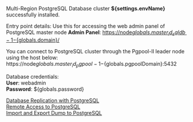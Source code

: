 Multi-Region PostgreSQL Database cluster **${settings.envName}** successfully installed.

Entry point details:
Use this for accessing the web admin panel of PostgreSQL master node
**Admin Panel**: [https://node${globals.master_id_sqldb-1}-${globals.domain}/](https://node${globals.master_id_sqldb-1}-${globals.domain}/)

You can connect to PostgreSQL cluster through the Pgpool-II leader node using the host below:    
https://node${globals.master_id_pgpool-1}-${globals.pgpoolDomain}:5432

Database credentials:    
**User**: webadmin    
**Password**: ${globals.password}    

[Database Replication with PostgreSQL](https://docs.jelastic.com/postgresql-database-replication/)    
[Remote Access to PostgreSQL](https://docs.jelastic.com/remote-access-postgres/)    
[Import and Export Dump to PostgreSQL](https://docs.jelastic.com/dump-postgres/)    
